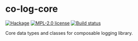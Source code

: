 # co-log-core

[![Hackage](https://img.shields.io/hackage/v/co-log.svg)](https://hackage.haskell.org/package/co-log-core)
[![MPL-2.0 license](https://img.shields.io/badge/license-MPL--2.0-blue.svg)](https://github.com/kowainik/co-log/blob/master/LICENSE)
[![Build status](https://secure.travis-ci.org/kowainik/co-log.svg)](https://travis-ci.org/kowainik/co-log)


Core data types and classes for composable logging library.

